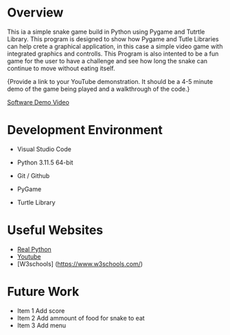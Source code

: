 # Overview

This ia a simple snake game build in Python using Pygame and Tutrtle Library. This program is designed to show how Pygame and Tutle Libraries can help crete
 a graphical application, in this case a simple video game with integrated graphics and controlls. This Program is also intented to be a fun game for the user to have a challenge and see how long the snake can continue  to move without eating itself. 

{Provide a link to your YouTube demonstration.  It should be a 4-5 minute demo of the game being played and a walkthrough of the code.}

[Software Demo Video](https://youtu.be/qkqgJDRsOB4)

# Development Environment

* Visual Studio Code
* Python 3.11.5 64-bit
* Git / Github


* PyGame
* Turtle Library

# Useful Websites

* [Real Python](https://realpython.com/beginners-guide-python-turtle/#getting-to-know-the-python-turtle-library)
* [Youtube](https://www.youtube.com/)
* [W3schools] (https://www.w3schools.com/)

# Future Work


* Item 1 Add score
* Item 2 Add ammount of food for snake to eat 
* Item 3 Add menu 